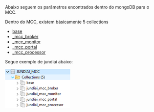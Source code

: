 Abaixo seguem os parâmetros encontrados dentro do mongoDB para o MCC.

Dentro do MCC, existem básicamente 5 collections

- [base](/MCC-%2D-Mercury-Cloud-Center/MCC-%2D-5.-Parâmetros-gerais-do-mongo-DB/MCC-%2D-5.1-Mongo-DB-%2D-base)
- [<projeto>_mcc_broker](/MCC-%2D-Mercury-Cloud-Center/MCC-%2D-5.-Parâmetros-gerais-do-mongo-DB/MCC-%2D-5.2-Mongo-DB-%2D-mcc_broker)
- [<projeto>_mcc_monitor](/MCC-%2D-Mercury-Cloud-Center/MCC-%2D-5.-Parâmetros-gerais-do-mongo-DB/MCC-%2D-5.3-Mongo-DB-%2D-mcc_monitor)
- [<projeto>_mcc_portal](/MCC-%2D-Mercury-Cloud-Center/MCC-%2D-5.-Parâmetros-gerais-do-mongo-DB/MCC-%2D-5.4-Mongo-DB-%2D-mcc_portal)
- [<projeto>_mcc_processor](/MCC-%2D-Mercury-Cloud-Center/MCC-%2D-5.-Parâmetros-gerais-do-mongo-DB/MCC-%2D-5.5-Mongo-DB-%2D-mcc_processor)

Segue exemplo de jundiai abaixo:

![image.png](/.attachments/image-5d61f0a1-3a1e-457b-98ba-1d5bc606527c.png)
<br><br>

